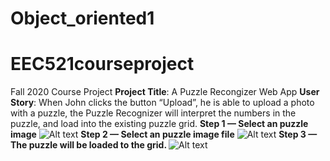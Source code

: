 # Object_oriented1
# EEC521courseproject
Fall 2020 Course Project
<b>Project Title</b>: A Puzzle Recongizer Web App
<b>User Story</b>:
When John clicks the button “Upload”, he is able to upload a photo with a puzzle, the Puzzle Recognizer will interpret the numbers in the puzzle, and load into the existing puzzle grid.
<b>Step 1 — Select an puzzle image</b>
![Alt text](https://i.imgur.com/mSiaV39.png)
<b>Step 2 — Select an puzzle image file</b>
![Alt text](https://i.imgur.com/ikVOBFA.png)
<b>Step 3 — The puzzle will be loaded to the grid. </b>
![Alt text](https://i.imgur.com/hSEFCS5.png)
